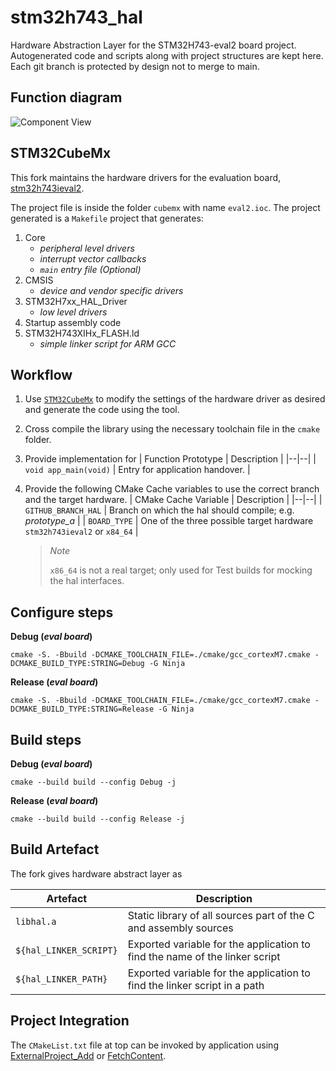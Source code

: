 # stm32h743_hal
 Hardware Abstraction Layer for the STM32H743-eval2 board project. Autogenerated code and scripts along with project structures are kept here.
 Each git branch is protected by design not to merge to main.

## Function diagram

![Component View](http://www.plantuml.com/plantuml/proxy?cache=no&src=https://raw.github.com/kodezine/stm32h743_hal/master/plantUML/ComponentView.puml)

## STM32CubeMx
This fork maintains the hardware drivers for the evaluation board, [stm32h743ieval2][5].

The project file is inside the folder `cubemx` with name `eval2.ioc`. The project generated is a `Makefile` project that generates:

 1. Core
    * _peripheral level drivers_
    * _interrupt vector callbacks_
    * _`main` entry file (Optional)_
 2. CMSIS
    * _device and vendor specific drivers_
 3. STM32H7xx_HAL_Driver
    * _low level drivers_
 4. Startup assembly code
 5. STM32H743XIHx_FLASH.ld
    * _simple linker script for ARM GCC_

## Workflow
1. Use [`STM32CubeMx`][3] to modify the settings of the hardware driver as desired and generate the code using the tool.
2. Cross compile the library using the necessary toolchain file in the `cmake` folder.
3. Provide implementation for
   | Function Prototype | Description |
   |--|--|
   | `void app_main(void)` | Entry for application handover. |

4. Provide the following CMake Cache variables to use the correct branch and the target hardware.
   | CMake Cache Variable | Description |
   |--|--|
   | `GITHUB_BRANCH_HAL` | Branch on which the hal should compile; e.g. _prototype\_a_ |
   | `BOARD_TYPE` | One of the three possible target hardware `stm32h743ieval2` or `x84_64` |

   > _Note_
   >
   > `x86_64` is not a real target; only used for Test builds for mocking the hal interfaces.

## Configure steps

__Debug (_eval board_)__

```shell
cmake -S. -Bbuild -DCMAKE_TOOLCHAIN_FILE=./cmake/gcc_cortexM7.cmake -DCMAKE_BUILD_TYPE:STRING=Debug -G Ninja
```

__Release (_eval board_)__
```shell
cmake -S. -Bbuild -DCMAKE_TOOLCHAIN_FILE=./cmake/gcc_cortexM7.cmake -DCMAKE_BUILD_TYPE:STRING=Release -G Ninja
```

## Build steps

__Debug (_eval board_)__
```shell
cmake --build build --config Debug -j
```
__Release (_eval board_)__
```shell
cmake --build build --config Release -j
```
## Build Artefact
The fork gives hardware abstract layer as

| Artefact | Description |
|--|--|
| `libhal.a` | Static library of all sources part of the C and assembly sources |
| `${hal_LINKER_SCRIPT}` | Exported variable for the application to find the name of the linker script |
| `${hal_LINKER_PATH}` | Exported variable for the application to find the linker script in a path |

## Project Integration

The `CMakeList.txt` file at top can be invoked by application using [ExternalProject_Add][2] or [FetchContent][4].

[2]: https://cmake.org/cmake/help/latest/module/ExternalProject.html
[3]: https://www.st.com/en/development-tools/stm32cubemx.html
[4]: https://cmake.org/cmake/help/latest/module/FetchContent.html
[5]: https://www.st.com/en/evaluation-tools/stm32h743i-eval.html

